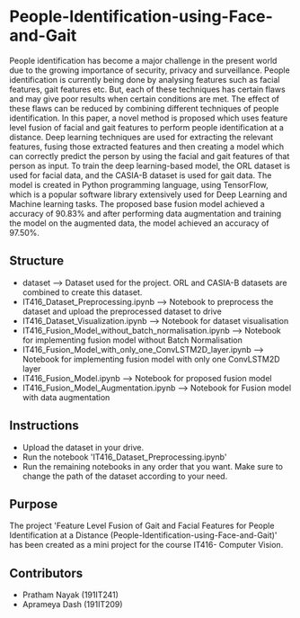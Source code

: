 # People-Identification-using-Face-and-Gait

People identification has become a major challenge in the present world due to the growing importance of security, privacy and surveillance. People identification is currently being done by analysing features such as facial features, gait features etc. But, each of these techniques has certain flaws and may give poor results when certain conditions are met. The effect of these flaws can be reduced by combining different techniques of people identification. In this paper, a novel method is proposed which uses feature level fusion of facial and gait features to perform people identification at a distance. Deep learning techniques are used for extracting the relevant features, fusing those extracted features and then creating a model which can correctly predict the person by using the facial and gait features of that person as input. To train the deep learning-based model, the ORL dataset is used for facial data, and the CASIA-B dataset is used for gait data. The model is created in Python programming language, using TensorFlow, which is a popular software library extensively used for Deep Learning and Machine learning tasks. The proposed base fusion model achieved a accuracy of 90.83\% and after performing data augmentation and training the model on the augmented data, the model achieved an accuracy of 97.50\%.

## Structure
- dataset --> Dataset used for the project. ORL and CASIA-B datasets are combined to create this dataset.
- IT416_Dataset_Preprocessing.ipynb --> Notebook to preprocess the dataset and upload the preprocessed dataset to drive
- IT416_Dataset_Visualization.ipynb --> Notebook for dataset visualisation
- IT416_Fusion_Model_without_batch_normalisation.ipynb --> Notebook for implementing fusion model without Batch Normalisation
- IT416_Fusion_Model_with_only_one_ConvLSTM2D_layer.ipynb --> Notebook for implementing fusion model with only one ConvLSTM2D layer
- IT416_Fusion_Model.ipynb --> Notebook for proposed fusion model
- IT416_Fusion_Model_Augmentation.ipynb --> Notebook for Fusion model with data augmentation

## Instructions
- Upload the dataset in your drive.
- Run the notebook 'IT416_Dataset_Preprocessing.ipynb' 
- Run the remaining notebooks in any order that you want. Make sure to change the path of the dataset according to your need.

## Purpose  
The project 'Feature Level Fusion of Gait and Facial Features for People Identification at a Distance (People-Identification-using-Face-and-Gait)' has been created as a mini project for the course IT416- Computer Vision. 

## Contributors  
- Pratham Nayak (191IT241)  
- Aprameya Dash (191IT209)
